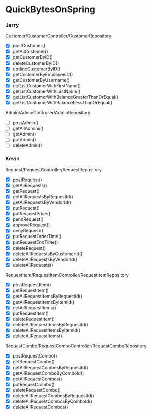 # QuickBytesOnSpring
### Jerry
Customer/CustomerController/CustomerRepository
- [x] postCustomer()
- [x] getAllCustomer()
- [x] getCustomerByID()
- [x] deleteCustomerByID()
- [x] updateCustomerByID()
- [x] getCustomerByEmployeeID()
- [x] getCustomerByUsername()
- [x] getListCustomerWithFirstName()
- [x] getListCustomerWithLastName()
- [x] getListCustomerWithBalanceGreaterThanOrEqual()
- [x] getListCustomerWithBalanceLessThanOrEqual()

Admin/AdminController/AdminRepository
- [ ] postAdmin()
- [ ] getAllAdmins()
- [ ] getAdmin()
- [ ] putAdmin()
- [ ] deleteAdmin()

### Kevin
Request/RequestController/RequestRepository
- [x] postRequest()
- [x] getAllRequests()
- [x] getRequest()
- [x] getAllRequestsByRequestId()
- [x] getAllRequestsByVendorId()
- [x] putRequest()
- [x] putRequestPrice()
- [x] pendRequest()
- [x] approveRequest()
- [x] denyRequest()
- [x] putRequestOrderTime()
- [x] putRequestEndTime()
- [x] deleteRequest()
- [x] deleteAllRequestsByCustomerId()
- [x] deleteAllRequestsByVendorId()
- [x] deleteAllRequests()

RequestItem/RequestItemController/RequestItemRepository
- [x] postRequestItem()
- [x] getRequestItem()
- [x] getAllRequestItemsByRequestId()
- [x] getAllRequestItemsByItemId()
- [x] getAllRequestItems()
- [x] putRequestItem()
- [x] deleteRequestItem()
- [x] deleteAllRequestItemsByRequestId()
- [x] deleteAllRequestItemsByItemId()
- [x] deleteAllRequestItems()

RequestCombo/RequestComboController/RequestComboRepository
- [x] postRequestCombo()
- [x] getRequestCombo()
- [x] getAllRequestCombosByRequestId()
- [x] getAllRequestComboByComboId()
- [x] getAllRequestCombos()
- [x] putRequestCombo()
- [x] deleteRequestCombo()
- [x] deleteAllRequestCombosByRequestId()
- [x] deleteAllRequestCombosByComboId()
- [x] deleteAllRequestCombos()

